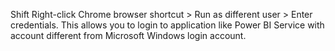 Shift Right-click Chrome browser shortcut > Run as different user > Enter credentials.
This allows you to login to application like Power BI Service with account different from Microsoft Windows login account. 
